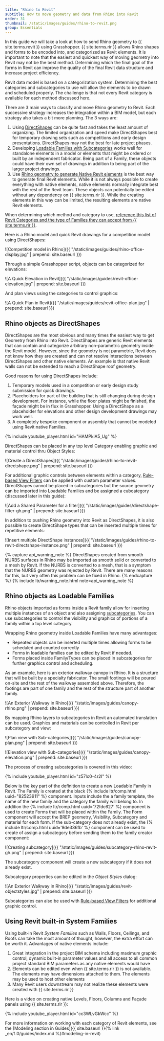 ```yaml
---
title: "Rhino to Revit"
subtitle: How to move geometry and data from Rhino into Revit
order: 31
thumbnail: /static/images/guides/rhino-to-revit.png
group: Essentials
---
```


In this guide we will take a look at how to send Rhino geometry to {{ site.terms.revit }} using Grasshopper. {{ site.terms.rir }} allows Rhino shapes and forms to be encoded into, and categorized as Revit elements. It is important to note that the easiest and quickest way of moving geometry into Revit may not be the best method. Determining which the final goal of the forms in Revit can improve the quality of the final Revit data structure and increase project efficiency.

Revit data model is based on a categorization system. Determining the best categories and subcategories to use will allow the elements to be drawn and scheduled properly. The challenge is that not every Revit category is available for each method discussed here.

There are 3 main ways to classify and move Rhino geometry to Revit. Each successive strategy increases the integration within a BIM model, but each strategy also takes a bit more planning. The 3 ways are:

1. Using [DirectShapes](#rhino-objects-as-directshapes) can be quite fast and takes the least amount of organizing. The limited organization and speed make DirectShapes best for temporary drawing sets such as competitions and early design presentations. DirectShapes may not the best for late project phases.
2. Developing [Loadable Families with Subcategories](#rhino-objects-as-loadable-families) works well for standalone elements in a model or elements that might be ordered or built by an independent fabricator. Being part of a Family, these objects could have their own set of drawings in addition to being part of the larger project drawings.
3. Use [Rhino geometry to generate Native Revit elements](#using-revit-built-in-system-families) is the best way to generate final Revit elements. While it is not always possible to create everything with native elements, native elements normally integrate best with the rest of the Revit team. These objects can potentially be edited without any dependency on {{ site.terms.rir }}. While the creating elements in this way can be limited, the resulting elements are native Revit elements.

When determining which method and category to use, [reference this list of Revit Categories and the type of Families they can accept from {{ site.terms.rir }}](https://docs.google.com/spreadsheets/d/1l8koAQtsz0o9iK80gmpC0HqSAFqpqAb0rKYdXcQkBWE/edit?usp=sharing).

Here is a Rhino model and quick Revit drawings for a competition model using DirectShapes:

![Competition model in Rhino]({{ "/static/images/guides/rhino-office-display.jpg" | prepend: site.baseurl }})

Through a simple Grasshopper script, objects can be categorized for elevations:

![A Quick Elevation in Revit]({{ "/static/images/guides/revit-office-elevation.jpg" | prepend: site.baseurl }})

And plan views using the categories to control graphics:

![A Quick Plan in Revit]({{ "/static/images/guides/revit-office-plan.jpg" | prepend: site.baseurl }})

## Rhino objects as DirectShapes

DirectShapes are the most obvious and many times the easiest way to get Geometry from Rhino into Revit. DirectShapes are generic Revit elements that can contain and categorize arbitrary non-parametric geometry inside the Revit model. However, since the geometry is not parametric, Revit does not know how they are created and can not resolve interactions between DirectShapes and other native elements. An example is that native Revit walls can not be extended to reach a DirectShape roof geometry.

Good reasons for using DirectShapes include:
1. Temporary models used in a competition or early design study submission for quick drawings.
1. Placeholders for part of the building that is still changing during design development. For instance, while the floor plates might be finished, the façade might be in flux in Grasshopper. Using a DirectShape as a placeholder for elevations and other design development drawings may work well.
1. A completely bespoke component or assembly that cannot be modeled using Revit native Families.

{% include youtube_player.html id="HAMPkiA5_Ug" %}

DirectShapes can be placed in any top level Category enabling graphic and material control thru Object Styles:

![Create a DirectShapes]({{ "/static/images/guides/rhino-to-revit-directshape.png" | prepend: site.baseurl }})

For additional graphic controls between elements within a category, [Rule-based View Filters](https://knowledge.autodesk.com/support/revit-products/learn-explore/caas/CloudHelp/cloudhelp/2019/ENU/Revit-DocumentPresent/files/GUID-145815E2-5699-40FE-A358-FFC739DB7C46-htm.html) can be applied with custom parameter values. DirectShapes cannot be placed in subcategories but the source geometry can be imported into Loadable Families and be assigned a cubcategory (discussed later in this guide):

![Add a Shared Parameter for a filter]({{ "/static/images/guides/directshape-filter-gh.png" | prepend: site.baseurl }})

In addition to pushing Rhino geometry into Revit as DirectShapes, it is also possible to create DirectShape types that can be inserted multiple times for repetitive elements:

![Insert multiple DirectShape instances]({{ "/static/images/guides/rhino-to-revit-directshape-instance.png" | prepend: site.baseurl }})

{% capture api_warning_note %}
DirectShapes created from smooth NURBS surfaces in Rhino may be imported as smooth solid or converted to a mesh by Revit. If the NURBS is converted to a mesh, that is a symptom that the NURBS geometry was rejected by Revit. There are many reasons for this, but very often this problem can be fixed in Rhino.
{% endcapture %}
{% include ltr/warning_note.html note=api_warning_note %}

## Rhino objects as Loadable Families

Rhino objects imported as forms inside a Revit family allow for inserting multiple instances of an object and also assigning [subcategories](https://knowledge.autodesk.com/support/revit-products/learn-explore/caas/CloudHelp/cloudhelp/2018/ENU/Revit-Customize/files/GUID-8C1F9882-E4AB-4E03-A735-8C44F19E194B-htm.html). You can use subcategories to control the visibility and graphics of portions of a family within a top level category.

Wrapping Rhino geometry inside Loadable Families have many advantages:
* Repeated objects can be inserted multiple times allowing forms to be scheduled and counted correctly
* Forms in loadable families can be edited by Revit if needed.
* Forms placed inside Family/Types can be placed in subcategories for further graphics control and scheduling.

As an example, here is an exterior walkway canopy in Rhino. It is a structure that will be built by a specialty fabricator. The small footings will be poured on-site and the rest of the walkway assembled above. Therefore, the footings are part of one family and the rest of the structure part of another family.

![An Exterior Walkway in Rhino]({{ "/static/images/guides/canopy-rhino.png" | prepend: site.baseurl }})

By mapping Rhino layers to subcategories in Revit an automated translation can be used. Graphics and materials can be controlled in Revit per subcategory and view:

![Plan view with Sub-categories]({{ "/static/images/guides/canopy-plan.png" | prepend: site.baseurl }})

![Elevation view with Sub-categories]({{ "/static/images/guides/canopy-elevation.png" | prepend: site.baseurl }})

The process of creating subcategories is covered in this video:

{% include youtube_player.html id="z57Ic0-4r2I" %}

Below is the key part of the definition to create a new Loadable Family in Revit. The Family is created at the black {% include ltr/comp.html uuid="82523911" %} component. Inputs include the a family template, the name of the new family and the category the family will belong to.  In addition the {% include ltr/comp.html uuid='72fdc627' %} component is used to create Forms that will be placed within the Family.  The Form component will accept the BREP geometry, Visibility, Subcategory and material for each form. If the sub-category does not already exist, the {% include ltr/comp.html uuid='8de336fb' %} component can be used to create of assign a subcategory before sending them to the family creator component:

![Creating subcategory]({{ "/static/images/guides/subcategory-rhino-revit-gh.png" | prepend: site.baseurl }})

The subcategory component will create a new subcategory if it does not already exist.

Subcategory properties can be edited in the *Object Styles* dialog:

![An Exterior Walkway in Rhino]({{ "/static/images/guides/revit-objectstyles.jpg" | prepend: site.baseurl }})

Subcategories can also be used with [Rule-based View Filters](https://knowledge.autodesk.com/support/revit-products/learn-explore/caas/CloudHelp/cloudhelp/2019/ENU/Revit-DocumentPresent/files/GUID-145815E2-5699-40FE-A358-FFC739DB7C46-htm.html) for additional graphic control.

## Using Revit built-in System Families

Using built-in Revit *System Families* such as Walls, Floors, Ceilings, and Roofs can take the most amount of thought, however, the extra effort can be worth it. Advantages of native elements include:

1. Great integration in the project BIM schema including maximum graphic control, dynamic built-in parameter values and all access to all common project standard BIM parameters as any native elements would have
2. Elements can be edited even when {{ site.terms.rir }} is not available. The elements may have dimensions attached to them. The elements may be used to host other elements
3. Many Revit users downstream may not realize these elements were created with {{ site.terms.rir }}

Here is a video on creating native Levels, Floors, Columns and Façade panels using {{ site.terms.rir }}:

{% include youtube_player.html id="cc3WLvGkWcc" %}

For more information on working with each category of Revit elements, see the [Modeling section in Guides]({{ site.baseurl }}{% link _en/1.0/guides/index.md %}#modeling-in-revit)
